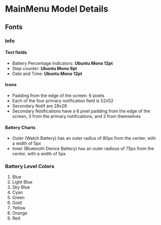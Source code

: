 # MainMenu Model Details
## Fonts
### Info
#### Text fields
- Battery Percentage Indicators: <b>Ubuntu Mono 12pt</b>
- Step counter: <b>Ubuntu Mono 9pt</b>
- Date and Time: <b>Ubuntu Mono 12pt</b>

#### Icons
- Padding from the edge of the screen: 6 pixels
- Each of the four primary notification field is 52x52
- Secondary Notif are 28x28
- Secondary Notifications have a 6 pixel padding from the edge of the screen, 3 from the primary notifications, and 2 from themselves

#### Battery Charts
- Outer (Watch Battery) has an outer radius of 80px from the center, with a width of 5px
- Inner (Bluetooth Device Battery) has an outer radious of 75px from the center, with a width of 5px

### Battery Level Colors
1. Blue
2. Light Blue
3. Sky Blue
4. Cyan
5. Green
6. Gold
7. Yellow
8. Orange
9. Red